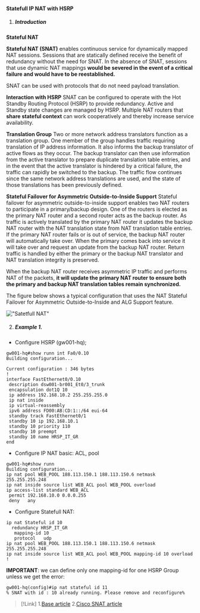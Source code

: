 #### Statefull IP NAT with HSRP

1. ##### Introduction

**Stateful NAT**

**Stateful NAT (SNAT)** enables continuous service for dynamically mapped NAT sessions. Sessions that are statically defined receive the benefit of redundancy without the need for SNAT. In the absence of SNAT, sessions that use dynamic NAT mappings **would be severed in the event of a critical failure and would have to be reestablished.**

SNAT can be used with protocols that do not need payload translation.

**Interaction with HSRP**
SNAT can be configured to operate with the Hot Standby Routing Protocol (HSRP) to provide redundancy. Active and Standby state changes are managed by HSRP.
Multiple NAT routers that **share stateful context** can work cooperatively and thereby increase service availability.

**Translation Group**
Two or more network address translators function as a translation group. One member of the group handles traffic requiring translation of IP address information. It also informs the backup translator of active flows as they occur. The backup translator can then use information from the active translator to prepare duplicate translation table entries, and in the event that the active translator is hindered by a critical failure, the traffic can rapidly be switched to the backup. The traffic flow continues since the same network address translations are used, and the state of those translations has been previously defined.

**Stateful Failover for Asymmetric Outside-to-Inside Support**
Stateful failover for asymmetric outside-to-inside support enables two NAT routers to participate in a primary/backup design. One of the routers is elected as the primary NAT router and a second router acts as the backup router. As traffic is actively translated by the primary NAT router it updates the backup NAT router with the NAT translation state from NAT translation table entries. If the primary NAT router fails or is out of service, the backup NAT router will automatically take over. When the primary comes back into service it will take over and request an update from the backup NAT router. Return traffic is handled by either the primary or the backup NAT translator and NAT translation integrity is preserved.

When the backup NAT router receives asymmetric IP traffic and performs NAT of the packets, **it will update the primary NAT router to ensure both the primary and backup NAT translation tables remain synchronized.**


The figure below shows a typical configuration that uses the NAT Stateful Failover for Asymmetric Outside-to-Inside and ALG Support feature.

!["Satetfull NAT"](http://www.cisco.com/en/US/i/100001-200000/100001-110000/103001-104000/103787.jpg "Satetfull NAT")

2. ##### Example 1.

- Configure HSRP (gw001-hq);
```
gw001-hq#show runn int Fa0/0.10
Building configuration...

Current configuration : 346 bytes
!
interface FastEthernet0/0.10
 description dsw001-br001_Et0/3_trunk
 encapsulation dot1Q 10
 ip address 192.168.10.2 255.255.255.0
 ip nat inside
 ip virtual-reassembly
 ipv6 address FD00:AB:CD:1::/64 eui-64
 standby track FastEthernet0/1
 standby 10 ip 192.168.10.1
 standby 10 priority 110
 standby 10 preempt
 standby 10 name HRSP_IT_GR
end
```

- Configure IP NAT basic: ACL, pool
```
gw001-hq#show runn
Building configuration...
ip nat pool WEB_POOL 188.113.150.1 188.113.150.6 netmask 255.255.255.248
ip nat inside source list WEB_ACL pool WEB_POOL overload
ip access-list standard WEB_ACL
 permit 192.168.10.0 0.0.0.255
 deny   any
```

- Configure Statefull NAT:
```
ip nat Stateful id 10
  redundancy HRSP_IT_GR
   mapping-id 10
   protocol   udp
ip nat pool WEB_POOL 188.113.150.1 188.113.150.6 netmask 255.255.255.248
ip nat inside source list WEB_ACL pool WEB_POOL mapping-id 10 overload
!
```

**IMPORTANT**: we can define only one mapping-id for one HSRP Group unless we get the error:
```
gw001-hq(config)#ip nat stateful id 11
% SNAT with id : 10 already running. Please remove and reconfigure%
```

>[!Link]
>1.[Base article](https://m.habr.com/ru/post/245047/)
>2.[Cisco SNAT article](https://www.cisco.com/en/US/docs/ios-xml/ios/ipaddr_nat/configuration/15-2mt/iadnat-ha.html#GUID-925701C5-74F1-4E3F-80C2-F0A7AE2DF73A)